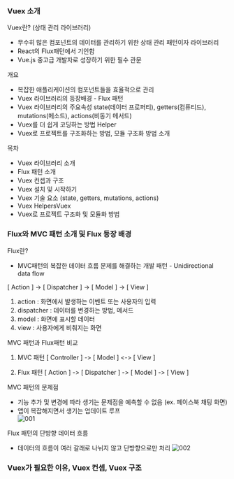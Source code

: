 ### Vuex 소개
Vuex란? (상태 관리 라이브러리)    
 - 무수히 많은 컴포넌트의 데이터를 관리하기 위한 상태 관리 패턴이자 라이브러리
 - React의 Flux패턴에서 기인함
 - Vue.js 중고급 개발자로 성장하기 위한 필수 관문
   
개요   
 - 복잡한 애플리케이션의 컴포넌트들을 효율적으로 관리
 - Vuex 라이브러리의 등장배경 - Flux 패턴
 - Vuex 라이브러리의 주요속성 state(데이터 프로퍼티), getters(컴퓨티드), mutations(메소드), actions(비동기 메서드)
 - Vuex를 더 쉽게 코딩하는 방법 Helper
 - Vuex로 프로젝트를 구조화하는 방법, 모듈 구조화 방법 소개   
   
목차
 - Vuex 라이브러리 소개
 - Flux 패턴 소개
 - Vuex 컨셉과 구조
 - Vuex 설치 및 시작하기
 - Vuex 기술 요소 (state, getters, mutations, actions)
 - Vuex HelpersVuex
 - Vuex로 프로젝트 구조화 및 모듈화 방법
   
### Flux와 MVC 패턴 소개 및 Flux 등장 배경
Flux란?
 - MVC패턴의 복잡한 데이터 흐름 문제를 해결하는 개발 패턴 - Unidirectional data flow
   
[ Action ] -> [ Dispatcher ] -> [ Model ] -> [ View ]   
  1. action : 화면에서 발생하는 이벤트 또는 사용자의 입력
  2. dispatcher : 데이터를 변경하는 방법, 메서드
  3. model : 화면에 표시할 데이터
  4. view : 사용자에게 비춰지는 화면   
   
MVC 패턴과 Flux패턴 비교
  1. MVC 패턴
    [ Controller ] -> [ Model ] <-> [ View ]   
   
  2. Flux 패턴
    [ Action ] -> [ Dispatcher ] -> [ Model ] -> [ View ]   
    
MVC 패턴의 문제점
 - 기능 추가 및 변경에 따라 생기는 문제점을 예측할 수 없음 (ex. 페이스북 채팅 화면)
 - 앱이 복잡해지면서 생기는 업데이트 루프   
 ![001](https://user-images.githubusercontent.com/63778557/125757204-1499e6ea-fd89-47a4-bb2a-6f553465b549.png)   
 
Flux 패턴의 단방향 데이터 흐름
 - 데이터의 흐름이 여러 갈래로 나뉘지 않고 단방향으로만 처리
 ![002](https://user-images.githubusercontent.com/63778557/125757828-d629d193-13da-42b3-b7bf-ba845912db5c.png)   

    
### Vuex가 필요한 이유, Vuex 컨셉, Vuex 구조




